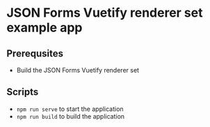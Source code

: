 # JSON Forms Vuetify renderer set example app

## Prerequsites

- Build the JSON Forms Vuetify renderer set

## Scripts

- `npm run serve` to start the application
- `npm run build` to build the application
